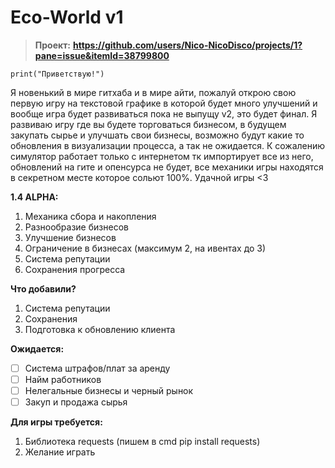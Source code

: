 # Eco-World v1

> **Проект:**
**https://github.com/users/Nico-NicoDisco/projects/1?pane=issue&itemId=38799800**

`print("Приветствую!")`

Я новенький в мире гитхаба и в мире айти, пожалуй открою свою первую игру на текстовой графике в которой будет много улучшений и вообще игра будет развиваться пока не выпущу v2, это будет финал. Я развиваю игру где вы будете торговаться бизнесом, в будущем закупать сырье и улучшать свои бизнесы, возможно будут какие то обновления в визуализации процесса, а так не ожидается. К сожалению симулятор работает только с интернетом тк импортирует все из него, обновлений на гите и опенсурса не будет, все механики игры находятся в секретном месте которое сольют 100%. Удачной игры <3

**1.4 ALPHA:**

1. Механика сбора и накопления
2. Разнообразие бизнесов
3. Улучшение бизнесов
4. Ограничение в бизнесах (максимум 2, на ивентах до 3)
5. Система репутации
6. Сохранения прогресса

**Что добавили?**
1. Система репутации
2. Сохранения
3. Подготовка к обновлению клиента

**Ожидается:**

- [ ] Система штрафов/плат за аренду
- [ ] Найм работников
- [ ] Нелегальные бизнесы и черный рынок
- [ ] Закуп и продажа сырья

**Для игры требуется:**

1. Библиотека requests (пишем в cmd pip install requests)
2. Желание играть

